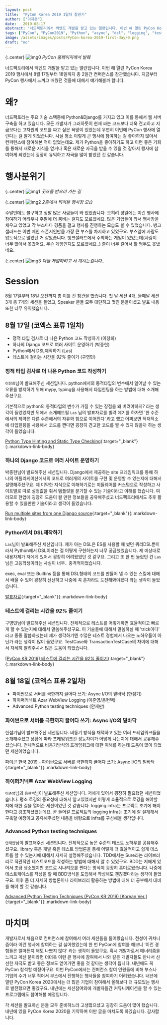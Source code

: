```yaml
---
layout: post
title:  "PyCon Korea 2019 1일차 참관기"
author: ["이지훈"]
date:   2019-08-17
abstract: "너드팩토리에서 백엔드 개발을 맡고 있는 앨런입니다. 이번 해 열린 PyCon Korea 2019 행사에서 8월 17일부터 18일까지 총 2일간 컨퍼런스를 참관했습니다. 지금부터 PyCon 행사에서 느끼고 배웠던 것들에 대해서 얘기해볼까 합니다."
tags: ["PyCon", "PyCon2019", "Python", "async", "dsl", "logging", "test-technique"]
image: /assets/images/posts/PyCon-korea-2019-first-day/0.png
draft: "no"	
---
```


{:.center}
![img0](/assets/images/posts/PyCon-korea-2019-first-day/0.png)
*PyCon 홈페이지에서 발췌*

너드팩토리에서 백엔드 개발을 맡고 있는 앨런입니다. 이번 해 열린 PyCon Korea 2019 행사에서 8월 17일부터 18일까지 총 2일간 컨퍼런스를 참관했습니다. 지금부터 PyCon 행사에서 느끼고 배웠던 것들에 대해서 얘기해볼까 합니다.

# 왜?

너드팩토리는 주요 기술 스택중에 Python&Django를 가지고 있고 이를 통해서 웹 서버 구축을 하고 있습니다.  모든 개발자가 그러하듯이 현재 짜는 코드보다 더욱 견고하고 지금보다는 고차원의 코드를 짜고 싶은 욕망이 있었는데 우연히 이번에 PyCon 행사에 열린다는 걸 알게 되었습니다. 사실 평소 이렇게 큰 행사에 참여하는 걸 좋아하지 않아서 컨퍼런스에 참여해본 적이 없었는데요. 제가 Python을 좋아하기도 하고 이런 좋은 기회를 통해서 새로운 지식을 얻거나 혹은 새로운 자극을 받을 수 있을 것 같아서 행사에 참여하게 되었는데 굉장히 유익하고 자극을 많이 받았던 것 같습니다.

# 행사분위기

{:.center}
![img1](/assets/images/posts/PyCon-korea-2019-first-day/1.jpg)
*굿즈를 받으러 가는 길*

{:.center}
![img2](/assets/images/posts/PyCon-korea-2019-first-day/2.jpg)
*2층에서 찍어본 행사장 모습*

주말인데도 불구하고 정말 많은 사람들이 와 있었습니다. 오히려 평일에는 이런 행사에 참여하기 어려우니 주말에 더 붐비는 걸지도 모르겠네요. 많은 기업들이 와서 행사장을 채우고 있었고 각 부스마다 경품을 걸고 행사를 진행하는 모습도 볼 수 있었습니다. 뱅크샐러드는 이번 메인 스폰서인만큼 가장 큰 부스를 차지하고 있었구요. 부스앞에 사람도 압도적으로 많았던 거 같았습니다. 뱅크샐러드에서 주최하는 게임이 있었는데(사람이 너무 많아서 못갔어요. 무슨 게임인지도 모르겠네요..) 줄이 너무 길어서 할 엄두도 못냈네요.

{:.center}
![img3](/assets/images/posts/PyCon-korea-2019-first-day/3.jpg)
*다들 게임하려고 서 계시는겁니다..*

# Session

8월 17일부터 18일 오전까지 총 이틀 간 참관을 했습니다. 첫 날 세션 4개, 둘째날 세션 3개  총 7개의 세션을 들었고, Speaker 분들 모두 대단하고 멋진 분들이셨고 발표 내용 또한 너무 유익했습니다.

## 8월 17일 (코엑스 표류 1일차)

- 정적 타입 검사로 더 나은 Python 코드 작성하기 (이창희)
- 하나의 Django 코드로 여러 사이트 운영하기 (박종현)
- Python에서 DSL제작하기 (Las)
- 테스트에 걸리는 시간을 *92%* 줄이기 (구영민)

### 정적 타입 검사로 더 나은 Python 코드 작성하기

`이창희`님이 발표해주신 세션입니다. python에서의 동적타입의 변수에서 일어날 수 있는 오류를 방지하기 위해 mypy, typing을 사용해서 타입힌팅을 하는 방법에 대해 소개해주셨구요. 

기본적으로 python의 동적타입의 변수가 가질 수 있는 장점을 왜 버려야하지? 라는 생각이 들었었지만 뒤에서 소개해드릴 `Las` 님의 발표자료를 빌려 얘기를 하자면 '한 수준에서의 제약은 다른 수준에서의 자유와 힘으로 이어진다'.라고 했고 어찌보면 적재적소에 타입힌팅을 사용해서 코드를 짠다면 굉장히 견고한 코드를 짤 수 있지 않을까 하는 생각이 들었습니다.

[Python Type Hinting and Static Type Checking](https://speakerdeck.com/blur/python-type-hinting-and-static-type-checking){:target="_blank"}{:.markdown-link-body}

### 하나의 Django 코드로 여러 사이트 운영하기

박종현님이 발표해주신 세션입니다. Django에서 제공하는 site 프레임워크를 통해 하나의 어플리케이션에서의 코드로 여러개의 사이트를 구현 및 운영할 수 있는지에 대해서 설명해주셨구요. 제 미약한 지식으로 이해하기로는 미들웨어를 커스텀으로 작성하고 사이트별로 따로 설정값을 줘서 템플릿을 분기할 수 있는 기술이라고 이해를 했습니다. 여러모로 현업에 굉장히 도움이 될 만한 정보들을 공유해주셨고 너드팩토리에서도 추후 활용할 수 있을만한 기술이라고 생각이 들었습니다.

[Run multiple sites from one Django source](https://speakerdeck.com/adrysn/run-multiple-sites-from-one-django-source){:target="_blank"}{:.markdown-link-body}

### Python에서 DSL제작하기

`Las`님이 발표해주신 세션입니다. 제가 아는 DSL은 ES를 사용할 때 썼던 쿼리DSL뿐이라서 Python에서 DSL이라는 걸 어떻게 구현하는지 너무 궁금했었습니다. 제 예상대로 내용자체가 저에게 있어서 굉장히 어려웠었던 것 같구요. 그리고 또 한 번 놀랐던 건 `Las`님은 고등학생이라는 사실이 너무.. 충격적이었습니다.

exec, eval 또는 Builtins 등을 통해 DSL형태의 코드를 만들어 낼 수 있는 스킬에 대해서 배울 수 있어 굉장히 신선하고 나중에 꼭 혼자라도 도전해봐야겠다 라는 생각이 들었습니다.

[발표자료](https://docs.google.com/presentation/d/16chVkm8aHFck0dY_E9y5Ji3NzI_QcDsKxClaJE8oKQY/edit?usp=sharing){:target="_blank"}{:.markdown-link-body}

### 테스트에 걸리는 시간을 *92%* 줄이기

구영민님이 발표해주신 세션입니다. 전체적으로 테스트를 어떻게하면 효율적이고 빠르게 할 수 있는지에 대해서 말씀해주셨구요. 이 기술들에 대해서 말씀하실 때 'trick이다' 라고 종종 말씀하셨는데 제가 생각하기엔 수많은 테스트 경험에서 나오는 노하우들이 아닌가 라는 생각이 많이 들었구요. TestCase와 TransactionTestCase의 차이에 대해서 자세히 알려주셔서 많은 도움이 되었습니다.

[[PyCon KR 2019] 테스트에 걸리는 시간을 *92%* 줄이기](https://speakerdeck.com/youngminkoo/PyCon-kr-2019-teseuteue-geolrineun-siganeul-star-92-percent-star-juligi){:target="_blank"}{:.markdown-link-body}

## 8월 18일 (코엑스 표류 2일차)

- 파이썬으로 서버를 극한까지 끌어다 쓰기: Async I/O의 밑바닥 (한섬기)
- 하이퍼커넥트 Azar WebView Logging (이준영/용현택)
- Advanced Python testing techniques (안재만)

### 파이썬으로 서버를 극한까지 끌어다 쓰기: Async I/O의 밑바닥

한섬기님이 발표해주신 세션입니다. 비동기 방식을 채택하고 있는 여러 프레임워크들을 소개해주셨고 상황에 따라 프레임워크간 성능차이가 어떻게 나는지에 대해서 공유해주셨습니다. 전체적으로 비동기방식의 프레임워크에 대한 이해를 하는데 도움이 많이 되었던 세션이었습니다.

[파이콘 한국 2019 - 파이썬으로 서버를 극한까지 끌어다 쓰기: Async I/O의 밑바닥](https://www.slideshare.net/iandmyhand/2019-async-io-164773025){:target="_blank"}{:.markdown-link-body}

### 하이퍼커넥트 Azar WebView Logging

`이준영`님과 `용현택`님이 발표해주신 세션입니다. 저에게 있어서 굉장히 필요했던 세션이었습니다. 평소 로깅의 중요성에 대해서 알고있었지만 어떻게 효율적으로 로깅을 해야할 지에 대한 길을 열어준 세션이었던 것 같습니다. logging infra는 프로젝트 초기에 해야한다고 강조하셨었는데요. 곧 들어갈 프로젝트의 logging infra는 초기에 잘 설계해서 구축할 예정이고 공유해주셨던 내용을 바탕으로 infra를 구성해볼 생각입니다.

### Advanced Python testing techniques

`안재만`님이 발표해주신 세션입니다. 전체적으로 높은 수준의 테스트 노하우를 공유해주셨구요. library 혹은 개발 혹은 테스트 방법론을 통해 어떻게 더 효율적이고 쉽게 테스트를 할 수 있는지에 대해서 자세히 설명해주셨습니다. TDD에서는 Sure라는 라이브러리로 직관적인 테스트코드를 작성하는 방법에 대해서 알 수 있었구요. BDD는 저에게 있어서 조금 생소했지만 코드로 시나리오를 짠다는 방식이 굉장히 흥미로웠습니다. 나중에 테스트케이스를 작성을 할 때 BDD방식을 도입해서 작성해도 괜찮겠다라는 생각이 들었구요. 이후 좀 더 자세히 방법론이나 라이브러리 활용하는 방법에 대해 더 공부해서 대비를 해야 할 것 같습니다.

[Advanced Python Testing Techniques (PyCon KR 2019) [Korean Ver.]](https://www.slideshare.net/ajmbell/advanced-python-testing-techniques-PyCon-kr-2019-korean-ver){:target="_blank"}{:.markdown-link-body}

# 마치며

개발자로서 처음으로 컨퍼런스에 참여해서 여러 세션들을 들어봤습니다. 천성이 귀차니즘이라 이런 행사에 참여하는 걸 싫어했었는데 한 번 PyCon에 참여를 해보니 '이런 경험들은 얼마든지 해도 나쁘지 않다' 라는 생각이 들었구요. 혹시 개발자로서 매너리즘을 느끼고 계신 분이라면 더더욱 이런 큰 행사에 참여해서 나와 같은 개발자들도 만나서 신선한 자극도 받고 좋은 정보도 얻어가면 좋을 것 같다는 생각이 듭니다. 내년에도 꼭 PyCon 참석할 예정이구요. 이번 PyCon에서는 컨퍼런스 참여 인원들에 비해 부스나 기업의 수가 너무 적어서 부스에서 진행하는 행사들을 참여하기 어려웠습니다. 내년에 열린 PyCon Korea 2020에서는 더 많은 기업이 참여해서 올해보다 더 규모있는 행사로 발전했으면 좋겠구요. 내년에는 세션참여외에 개발자들간 커뮤니케이션을 할 수 있는 프로그램에도 참여해볼 예정입니다. 

각 세션을 발표하신 분들 모두 준비하느라 고생많으셨고 굉장히 도움이 많이 됐습니다. 내년에 있을 PyCon Korea 2020을 기약하며 이만 글을 마치도록 하겠습니다. 감사합니다.